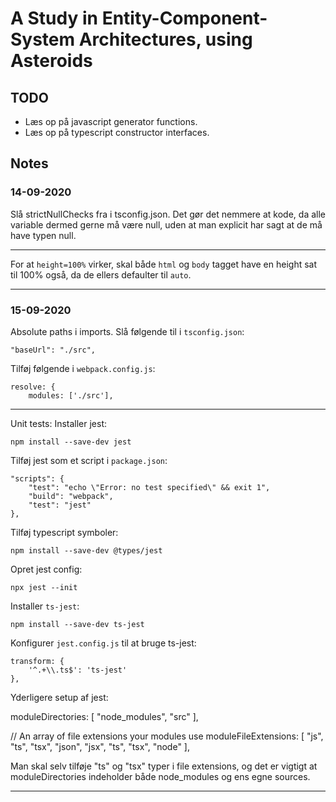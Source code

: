 # A Study in Entity-Component-System Architectures, using Asteroids

## TODO

* Læs op på javascript generator functions.
* Læs op på typescript constructor interfaces.

## Notes

### 14-09-2020

Slå strictNullChecks fra i tsconfig.json. Det gør det nemmere at kode, da
alle variable dermed gerne må være null, uden at man explicit har sagt at
de må have typen null.

---

For at `height=100%` virker, skal både `html` og `body` tagget have en height
sat til 100% også, da de ellers defaulter til `auto`.

---

### 15-09-2020

Absolute paths i imports. Slå følgende til i `tsconfig.json`:

    "baseUrl": "./src",

Tilføj følgende i `webpack.config.js`:

    resolve: {
        modules: ['./src'],

---

Unit tests: Installer jest:

    npm install --save-dev jest

Tilføj jest som et script i `package.json`:

    "scripts": {
        "test": "echo \"Error: no test specified\" && exit 1",
        "build": "webpack",
        "test": "jest"
    },

Tilføj typescript symboler:

    npm install --save-dev @types/jest

Opret jest config:

    npx jest --init

Installer `ts-jest`:

    npm install --save-dev ts-jest

Konfigurer `jest.config.js` til at bruge ts-jest:

    transform: {
        '^.+\\.ts$': 'ts-jest'
    },

Yderligere setup af jest:

  moduleDirectories: [
    "node_modules",
    "src"
  ],

  // An array of file extensions your modules use
  moduleFileExtensions: [
    "js",
    "ts",
    "tsx",
    "json",
    "jsx",
    "ts",
    "tsx",
    "node"
  ],

Man skal selv tilføje "ts" og "tsx" typer i file extensions, og det er vigtigt
at moduleDirectories indeholder både node_modules og ens egne sources.

---

